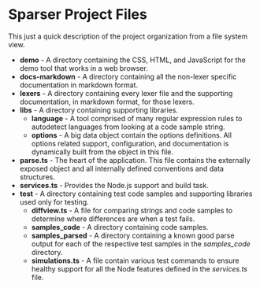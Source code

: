 # Sparser Project Files
This just a quick description of the project organization from a file system view.

* **demo** - A directory containing the CSS, HTML, and JavaScript for the demo tool that works in a web browser.
* **docs-markdown** - A directory containing all the non-lexer specific documentation in markdown format.
* **lexers** - A directory containing every lexer file and the supporting documentation, in markdown format, for those lexers.
* **libs** - A directory containing supporting libraries.
   - **language** - A tool comprised of many regular expression rules to autodetect languages from looking at a code sample string.
   - **options** - A big data object contain the options definitions.  All options related support, configuration, and documentation is dynamically built from the object in this file.
* **parse.ts** - The heart of the application.  This file contains the externally exposed object and all internally defined conventions and data structures.
* **services.ts** - Provides the Node.js support and build task.
* **test** - A directory containing test code samples and supporting libraries used only for testing.
   - **diffview.ts** - A file for comparing strings and code samples to determine where differences are when a test fails.
   - **samples_code** - A directory containing code samples.
   - **samples_parsed** - A directory containing a known good parse output for each of the respective test samples in the *samples_code* directory.
   - **simulations.ts** - A file contain various test commands to ensure healthy support for all the Node features defined in the *services.ts* file.
